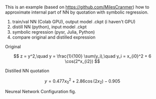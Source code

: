 This is an example (based on https://github.com/MilesCranmer) how to approximate internal part of NN by quotation with symbolic regression. 

1. train/val NN (Colab GPU), output model .ckpt (i haven't GPU)
2. distill NN (python), input model .ckpt
3. symbolic regression (pysr, Julia, Python)
4. compare original and distilled expression


Original 

$$ z = y^2,\quad y = \frac{1}{100} \sum(y_i),\quad y_i = x_{i0}^2 + 6 \cos(2*x_{i2}) $$

Distilled NN quotation

$$ y = 0.477 x_{0}^{2} + 2.86 \cos{\left(2 x_{2} \right)} - 0.905 $$


Neureal Network Configuration 
fig.






  



